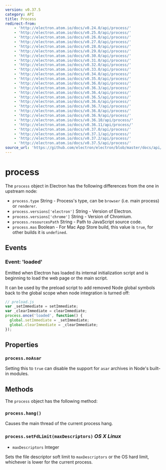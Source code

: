 ```yaml
---
version: v0.37.5
category: API
title: Process
redirect-from:
    - 'http://electron.atom.io/docs/v0.24.0/api/process/'
    - 'http://electron.atom.io/docs/v0.25.0/api/process/'
    - 'http://electron.atom.io/docs/v0.26.0/api/process/'
    - 'http://electron.atom.io/docs/v0.27.0/api/process/'
    - 'http://electron.atom.io/docs/v0.28.0/api/process/'
    - 'http://electron.atom.io/docs/v0.29.0/api/process/'
    - 'http://electron.atom.io/docs/v0.30.0/api/process/'
    - 'http://electron.atom.io/docs/v0.31.0/api/process/'
    - 'http://electron.atom.io/docs/v0.32.0/api/process/'
    - 'http://electron.atom.io/docs/v0.33.0/api/process/'
    - 'http://electron.atom.io/docs/v0.34.0/api/process/'
    - 'http://electron.atom.io/docs/v0.35.0/api/process/'
    - 'http://electron.atom.io/docs/v0.36.0/api/process/'
    - 'http://electron.atom.io/docs/v0.36.3/api/process/'
    - 'http://electron.atom.io/docs/v0.36.4/api/process/'
    - 'http://electron.atom.io/docs/v0.36.5/api/process/'
    - 'http://electron.atom.io/docs/v0.36.6/api/process/'
    - 'http://electron.atom.io/docs/v0.36.7/api/process/'
    - 'http://electron.atom.io/docs/v0.36.8/api/process/'
    - 'http://electron.atom.io/docs/v0.36.9/api/process/'
    - 'http://electron.atom.io/docs/v0.36.10/api/process/'
    - 'http://electron.atom.io/docs/v0.36.11/api/process/'
    - 'http://electron.atom.io/docs/v0.37.0/api/process/'
    - 'http://electron.atom.io/docs/v0.37.1/api/process/'
    - 'http://electron.atom.io/docs/v0.37.2/api/process/'
    - 'http://electron.atom.io/docs/v0.37.5/api/process/'
source_url: 'https://github.com/electron/electron/blob/master/docs/api/process.md'
---
```


# process

The `process` object in Electron has the following differences from the one in
upstream node:

* `process.type` String - Process's type, can be `browser` (i.e. main process)
  or `renderer`.
* `process.versions['electron']` String - Version of Electron.
* `process.versions['chrome']` String - Version of Chromium.
* `process.resourcesPath` String - Path to JavaScript source code.
* `process.mas` Boolean - For Mac App Store build, this value is `true`, for
  other builds it is `undefined`.

## Events

### Event: 'loaded'

Emitted when Electron has loaded its internal initialization script and is
beginning to load the web page or the main script.

It can be used by the preload script to add removed Node global symbols back to
the global scope when node integration is turned off:

```js
// preload.js
var _setImmediate = setImmediate;
var _clearImmediate = clearImmediate;
process.once('loaded', function() {
  global.setImmediate = _setImmediate;
  global.clearImmediate = _clearImmediate;
});
```

## Properties

### `process.noAsar`

Setting this to `true` can disable the support for `asar` archives in Node's
built-in modules.

## Methods

The `process` object has the following method:

### `process.hang()`

Causes the main thread of the current process hang.

### `process.setFdLimit(maxDescriptors)` _OS X_ _Linux_

* `maxDescriptors` Integer

Sets the file descriptor soft limit to `maxDescriptors` or the OS hard
limit, whichever is lower for the current process.
